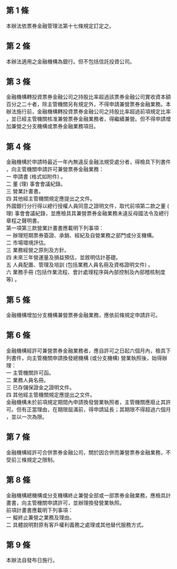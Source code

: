 第 1 條
-------
本辦法依票券金融管理法第十七條規定訂定之。

第 2 條
-------
本辦法適用之金融機構為銀行。但不包括信託投資公司。

第 3 條
-------
金融機構轉投資票券金融公司之持股比率超過該票券金融公司實收資本額  
百分之二十者，除主管機關另有規定外，不得申請兼營票券金融業務。本  
辦法施行前，金融機構轉投資票券金融公司之持股比率超過前項規定比率  
，並已經主管機關核准兼營票券金融業務者，得繼續兼營。但不得申請增  
加兼營之分支機構或票券金融業務項目。

第 4 條
-------
金融機構於申請時最近一年內無違反金融法規受處分者，得檢具下列書件  
，向主管機關申請許可兼營票券金融業務：  
一  申請書 (格式如附件) 。  
二  董 (理) 事會會議紀錄。  
三  營業計畫書。  
四  其他經主管機關規定應提出之文件。  
外國銀行分行得以總行授權人員同意之證明文件，取代前項第二款之董 (  
理) 事會會議紀錄，並應檢具其兼營票券金融業務未違反母國法令及總行  
章程之聲明書。  
第一項第三款營業計畫書應載明下列事項：  
一  辦理短期票券簽證、承銷、經紀及自營業務之部門或分支機構。  
二  市場環境評估。  
三  業務經營之原則及方針。  
四  未來三年營運量及損益預估，並敘明估計基礎。  
五  人員配置、管理及培訓 (包括業務人員名冊及資格證明文件) 。  
六  業務手冊 (包括作業流程、會計處理程序與內部控制及內部稽核制度  
    等) 。

第 5 條
-------
金融機構增加分支機構兼營票券金融業務，應依前條規定申請許可。

第 6 條
-------
金融機構經許可兼營票券金融業務者，應自許可之日起六個月內，檢具下  
列書件，向主管機關申請換發總機構 (或分支機構) 營業執照後，始得辦  
理：  
一  主管機關許可函。  
二  業務人員名冊。  
三  已存儲保證金之證明文件。  
四  其他經主管機關規定應提出之文件。  
金融機構未於前項規定期間內申請換發營業執照者，主管機關應廢止其許  
可。但有正當理由，在期限屆滿前，得申請延長；其期限不得超過六個月  
，並以一次為限。

第 7 條
-------
金融機構經許可合併票券金融公司，關於因合併而兼營票券金融業務，不  
受前三條規定之限制。

第 8 條
-------
金融機構總機構或分支機構終止兼營全部或一部票券金融業務，應檢具計  
畫書，向主管機關申請許可，並辦理換發營業執照。  
前項計畫書應載明下列事項：  
一  擬終止兼營之業務及理由。  
二  具體說明對原有客戶權利義務之處理或其他替代服務方式。

第 9 條
-------
本辦法自發布日施行。

